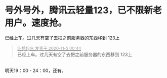 # 号外号外，腾讯云轻量123，已不限新老用户。速度抢。


已经上车。过几天有空了去把之前服务器的东西移到 123上

<div class="quote"><blockquote><font size="2"><a href="https://www.hostloc.com/forum.php?mod=redirect&amp;goto=findpost&amp;pid=9404448&amp;ptid=762458" target="_blank"><font color="#999999">卟想起床 发表于 2020-11-5 00:44</font></a></font><br />
已经上车。过几天有空了去把之前服务器的东西移到 123上</blockquote></div><br />
明天19：00 - 24：00，还有。
